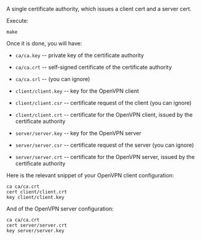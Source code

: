 A single certificate authority, which issues a client cert and a server cert.

Execute:

``
make
``

Once it is done, you will have:

* `ca/ca.key` -- private key of the certificate authority
* `ca/ca.crt` -- self-signed certificate of the certificate authority
* `ca/ca.srl` -- (you can ignore)

* `client/client.key` -- key for the OpenVPN client
* `client/client.csr` -- certificate request of the client (you can ignore)
* `client/client.crt` -- certificate for the OpenVPN client, issued by the certificate authority

* `server/server.key` -- key for the OpenVPN server
* `server/server.csr` -- certificate request of the server (you can ignore)
* `server/server.crt` -- certificate for the OpenVPN server, issued by the certificate authority

Here is the relevant snippet of your OpenVPN client configuration:

```
ca ca/ca.crt
cert client/client.crt
key client/client.key
```

And of the OpenVPN server configuration:

```
ca ca/ca.crt
cert server/server.crt
key server/server.key
```
